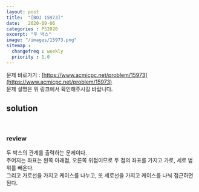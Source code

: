 ```yaml
---
layout: post
title:  "[BOJ 15973]"
date:   2020-09-06
categories : PS2020
excerpt: "두 박스"
image: "/images/15973.png"
sitemap :
  changefreq : weekly
  priority : 1.0
---
```

문제 바로가기 : [https://www.acmicpc.net/problem/15973](https://www.acmicpc.net/problem/15973)<br>
문제 설명은 위 링크에서 확인해주시길 바랍니다.

## solution
<script src="https://gist.github.com/yooniversal/18bef03569ecff3297cabbd755ead911.js"></script>
<br>

### review
두 박스의 관계를 출력하는 문제이다.<br>
주어지는 좌표는 왼쪽 아래점, 오른쪽 위점이므로 두 점의 좌표를 가지고 가로, 세로 범위를 빼온다.<br>
그리고 가로선을 가지고 케이스를 나누고, 또 세로선을 가지고 케이스를 나눠 접근하면 된다.


<script src="https://utteranc.es/client.js"
        repo="yooniversal/blog-comments"
        issue-term="pathname"
        theme="github-light"
        crossorigin="anonymous"
        async>
</script>

